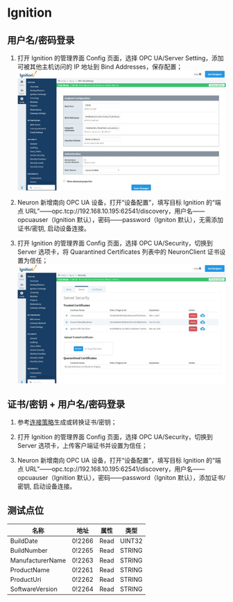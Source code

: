 # Ignition 

## 用户名/密码登录

1. 打开 Ignition 的管理界面 Config 页面，选择 OPC UA/Server Setting，添加可被其他主机访问的 IP 地址到 Bind Addresses，保存配置；
![](./assets/ignition-1.jpg)

2. Neuron 新增南向 OPC UA 设备，打开“设备配置”，填写目标 Ignition 的“端点 URL”——opc.tcp://192.168.10.195:62541/discovery，用户名——opcuauser（Ignition 默认），密码——password（Igniton 默认），无需添加证书/密钥, 启动设备连接。

3. 打开 Ignition 的管理界面 Config 页面，选择 OPC UA/Security，切换到 Server 选项卡，将 Quarantined Certificates 列表中的 NeuronClient 证书设置为信任；
![](./assets/ignition-2.jpg)

## 证书/密钥 + 用户名/密码登录

1. 参考[连接策略](./policy.md)生成或转换证书/密钥；

2. 打开 Ignition 的管理界面 Config 页面，选择 OPC UA/Security，切换到 Server 选项卡，上传客户端证书并设置为信任；

3. Neuron 新增南向 OPC UA 设备，打开“设备配置”，填写目标 Ignition 的“端点 URL”——opc.tcp://192.168.10.195:62541/discovery，用户名——opcuauser（Ignition 默认），密码——password（Igniton 默认），添加证书/密钥, 启动设备连接。

## 测试点位

| 名称             | 地址   | 属性 | 类型   |
| ---------------- | ------ | ---- | ------ |
| BuildDate        | 0!2266 | Read | UINT32 |
| BuildNumber      | 0!2265 | Read | STRING |
| ManufacturerName | 0!2263 | Read | STRING |
| ProductName      | 0!2261 | Read | STRING |
| ProductUri       | 0!2262 | Read | STRING |
| SoftwareVersion  | 0!2264 | Read | STRING |

